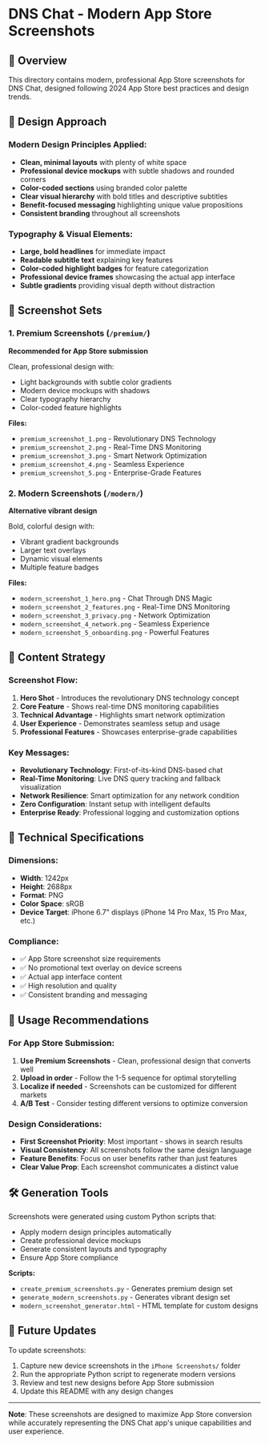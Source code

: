 # DNS Chat - Modern App Store Screenshots

## 📱 Overview

This directory contains modern, professional App Store screenshots for DNS Chat, designed following 2024 App Store best practices and design trends.

## 🎨 Design Approach

### Modern Design Principles Applied:

- **Clean, minimal layouts** with plenty of white space
- **Professional device mockups** with subtle shadows and rounded corners
- **Color-coded sections** using branded color palette
- **Clear visual hierarchy** with bold titles and descriptive subtitles
- **Benefit-focused messaging** highlighting unique value propositions
- **Consistent branding** throughout all screenshots

### Typography & Visual Elements:

- **Large, bold headlines** for immediate impact
- **Readable subtitle text** explaining key features
- **Color-coded highlight badges** for feature categorization
- **Professional device frames** showcasing the actual app interface
- **Subtle gradients** providing visual depth without distraction

## 📂 Screenshot Sets

### 1. Premium Screenshots (`/premium/`)

**Recommended for App Store submission**

Clean, professional design with:

- Light backgrounds with subtle color gradients
- Modern device mockups with shadows
- Clear typography hierarchy
- Color-coded feature highlights

**Files:**

- `premium_screenshot_1.png` - Revolutionary DNS Technology
- `premium_screenshot_2.png` - Real-Time DNS Monitoring
- `premium_screenshot_3.png` - Smart Network Optimization
- `premium_screenshot_4.png` - Seamless Experience
- `premium_screenshot_5.png` - Enterprise-Grade Features

### 2. Modern Screenshots (`/modern/`)

**Alternative vibrant design**

Bold, colorful design with:

- Vibrant gradient backgrounds
- Larger text overlays
- Dynamic visual elements
- Multiple feature badges

**Files:**

- `modern_screenshot_1_hero.png` - Chat Through DNS Magic
- `modern_screenshot_2_features.png` - Real-Time DNS Monitoring
- `modern_screenshot_3_privacy.png` - Network Optimization
- `modern_screenshot_4_network.png` - Seamless Experience
- `modern_screenshot_5_onboarding.png` - Powerful Features

## 🎯 Content Strategy

### Screenshot Flow:

1. **Hero Shot** - Introduces the revolutionary DNS technology concept
2. **Core Feature** - Shows real-time DNS monitoring capabilities
3. **Technical Advantage** - Highlights smart network optimization
4. **User Experience** - Demonstrates seamless setup and usage
5. **Professional Features** - Showcases enterprise-grade capabilities

### Key Messages:

- **Revolutionary Technology**: First-of-its-kind DNS-based chat
- **Real-Time Monitoring**: Live DNS query tracking and fallback visualization
- **Network Resilience**: Smart optimization for any network condition
- **Zero Configuration**: Instant setup with intelligent defaults
- **Enterprise Ready**: Professional logging and customization options

## 📏 Technical Specifications

### Dimensions:

- **Width**: 1242px
- **Height**: 2688px
- **Format**: PNG
- **Color Space**: sRGB
- **Device Target**: iPhone 6.7" displays (iPhone 14 Pro Max, 15 Pro Max, etc.)

### Compliance:

- ✅ App Store screenshot size requirements
- ✅ No promotional text overlay on device screens
- ✅ Actual app interface content
- ✅ High resolution and quality
- ✅ Consistent branding and messaging

## 🚀 Usage Recommendations

### For App Store Submission:

1. **Use Premium Screenshots** - Clean, professional design that converts well
2. **Upload in order** - Follow the 1-5 sequence for optimal storytelling
3. **Localize if needed** - Screenshots can be customized for different markets
4. **A/B Test** - Consider testing different versions to optimize conversion

### Design Considerations:

- **First Screenshot Priority**: Most important - shows in search results
- **Visual Consistency**: All screenshots follow the same design language
- **Feature Benefits**: Focus on user benefits rather than just features
- **Clear Value Prop**: Each screenshot communicates a distinct value

## 🛠️ Generation Tools

Screenshots were generated using custom Python scripts that:

- Apply modern design principles automatically
- Create professional device mockups
- Generate consistent layouts and typography
- Ensure App Store compliance

**Scripts:**

- `create_premium_screenshots.py` - Generates premium design set
- `generate_modern_screenshots.py` - Generates vibrant design set
- `modern_screenshot_generator.html` - HTML template for custom designs

## 🔄 Future Updates

To update screenshots:

1. Capture new device screenshots in the `iPhone Screenshots/` folder
2. Run the appropriate Python script to regenerate modern versions
3. Review and test new designs before App Store submission
4. Update this README with any design changes

---

**Note**: These screenshots are designed to maximize App Store conversion while accurately representing the DNS Chat app's unique capabilities and user experience.
